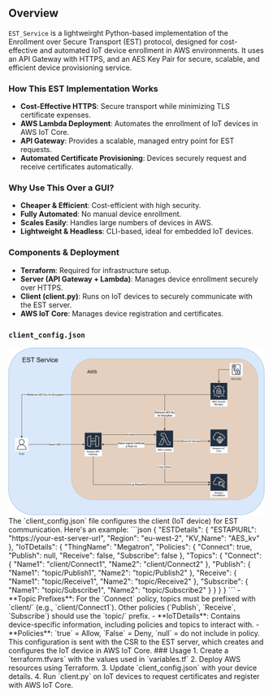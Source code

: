 ## Overview
`EST_Service` is a lightweirght Python-based implementation of the Enrollment over Secure Transport (EST) protocol, designed for cost-effective and automated IoT device enrollment in AWS environments. It uses an API Gateway with HTTPS, and an AES Key Pair for secure, scalable, and efficient device provisioning service.
### How This EST Implementation Works
- **Cost-Effective HTTPS**: Secure transport while minimizing TLS certificate expenses.
- **AWS Lambda Deployment**: Automates the enrollment of IoT devices in AWS IoT Core.
- **API Gateway**: Provides a scalable, managed entry point for EST requests.
- **Automated Certificate Provisioning**: Devices securely request and receive certificates automatically.
### Why Use This Over a GUI?
- **Cheaper & Efficient**: Cost-efficient with high security.
- **Fully Automated**: No manual device enrollment.
- **Scales Easily**: Handles large numbers of devices in AWS.
- **Lightweight & Headless**: CLI-based, ideal for embedded IoT devices.
### Components & Deployment
- **Terraform**: Required for infrastructure setup.
- **Server (API Gateway + Lambda)**: Manages device enrollment securely over HTTPS.
- **Client (client.py)**: Runs on IoT devices to securely communicate with the EST server.
- **AWS IoT Core**: Manages device registration and certificates.
### `client_config.json`
<img src="https://raw.githubusercontent.com/actuallypav/EST_Service/refs/heads/main/img/EST-certificate-enrollement.png" alt="Smiley Picture" width="1000"/>
The `client_config.json` file configures the client (IoT device) for EST communication. Here's an example:
```json
{
    "ESTDetails": {
        "ESTAPIURL": "https://your-est-server-url",
        "Region": "eu-west-2",
        "KV_Name": "AES_kv"
    },
    "IoTDetails": {
        "ThingName": "Megatron",
        "Policies": {
            "Connect": true,
            "Publish": null,
            "Receive": false,
            "Subscribe": false
        },
        "Topics": {
            "Connect": {
                "Name1": "client/Connect1",
                "Name2": "client/Connect2"
            },
            "Publish": {
                "Name1": "topic/Publish1",
                "Name2": "topic/Publish2"
            },
            "Receive": {
                "Name1": "topic/Receive1",
                "Name2": "topic/Receive2"
            },
            "Subscribe": {
                "Name1": "topic/Subscribe1",
                "Name2": "topic/Subscribe2"
            }
        }
    }
}
```
- **Topic Prefixes**: For the `Connect` policy, topics must be prefixed with `client/` (e.g., `client/Connect1`). Other policies (`Publish`, `Receive`, `Subscribe`) should use the `topic/` prefix.
- **IoTDetails**: Contains device-specific information, including policies and topics to interact with.
- **Policies**: `true` = Allow, `False` = Deny, `null` = do not include in policy.
This configuration is sent with the CSR to the EST server, which creates and configures the IoT device in AWS IoT Core.
### Usage
1. Create a `terraform.tfvars` with the values used in `variables.tf`
2. Deploy AWS resources using Terraform.
3. Update `client_config.json` with your device details.
4. Run `client.py` on IoT devices to request certificates and register with AWS IoT Core.
